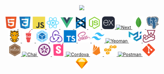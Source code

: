 <div id="header" align="center">
  <a href="#">
    <img src="https://streak-stats.demolab.com/?user=autoboxer&theme=tokyonight&hide_border=true" />
  </a>
</div>
<br />
<div align="center">
  <a href="https://developer.mozilla.org/en-US/docs/Glossary/HTML5">
    <img src="https://github.com/devicons/devicon/blob/master/icons/html5/html5-original.svg" title="HTML5" alt="HTML" height="40" />
  </a>
  <span>   </span>
  <a href="https://developer.mozilla.org/en-US/docs/Web/CSS">
    <img src="https://github.com/devicons/devicon/blob/master/icons/css3/css3-original.svg"  title="CSS3" alt="CSS" height="40" />
  </a>
  <span>   </span>
  <a href="https://developer.mozilla.org/en-US/docs/Web/javascript">
    <img src="https://github.com/devicons/devicon/blob/master/icons/javascript/javascript-original.svg" title="JavaScript" alt="JavaScript" height="40"/>
  </a>
  <span>   </span>
  <a href="https://reactjs.org/">
    <img src="https://github.com/devicons/devicon/blob/master/icons/react/react-original.svg" title="React" alt="React" height="40" />
  </a>
  <span>   </span>
  <a href="https://vuejs.org/">
    <img src="https://github.com/devicons/devicon/blob/master/icons/vuejs/vuejs-original.svg" title="Vue" alt="Vue" height="40" />
  </a>
  <span>   </span>
  <a href="https://backbonejs.org/">
    <img src="https://github.com/devicons/devicon/blob/master/icons/backbonejs/backbonejs-original.svg" title="Backbone" alt="Backbone" height="40" />
  </a>
  <span>   </span>
  <a href="https://nodejs.org/">
    <img src="https://github.com/devicons/devicon/blob/master/icons/nodejs/nodejs-original.svg" title="Node" alt="Node" height="40" />
  </a>
  <span>   </span>
  <a href="https://expressjs.com/">
    <img src="https://github.com/tandpfun/skill-icons/blob/main/icons/ExpressJS-Dark.svg" title="Express" alt="Express" height="40" />
  </a>
  <span>   </span>
  <a href="https://nextjs.org/">
    <img src="https://assets.vercel.com/image/upload/v1662130559/nextjs/Icon_dark_background.png" title="Next" alt="Next" height="40" />
  </a>
  <span>   </span>
  <a href="https://www.mongodb.com/">
    <img src="https://github.com/devicons/devicon/blob/master/icons/mongodb/mongodb-original.svg" title="MongoDB" alt="MongoDB" height="40" />
  </a>
  <span>   </span>
  <a href="https://www.postgresql.org/">
    <img src="https://github.com/devicons/devicon/blob/master/icons/postgresql/postgresql-original.svg" title="PostgreSQL" alt="PostgreSQL" height="40" />
  </a>
  <span>   </span>
  <a href="https://gruntjs.com/">
    <img src="https://github.com/devicons/devicon/blob/master/icons/grunt/grunt-original.svg" title="Grunt" alt="Grunt" height="40" />
  </a>
  <span>   </span>
  <a href="https://gulpjs.com/">
    <img src="https://github.com/devicons/devicon/blob/master/icons/gulp/gulp-plain.svg" title="Gulp" alt="Gulp" height="40" />
  </a>
  <span>   </span>
  <a href="https://webpack.js.org/">
    <img src="https://github.com/devicons/devicon/blob/master/icons/webpack/webpack-original.svg" title="Webpack" alt="Webpack" height="40" />
  </a>
  <span>   </span>
  <a href="https://redux.js.org/">
    <img src="https://github.com/devicons/devicon/blob/master/icons/redux/redux-original.svg" title="Redux" alt="Redux" height="40" />
  </a>
  <span>   </span>
  <a href="https://www.typescriptlang.org/">
    <img src="https://github.com/devicons/devicon/blob/master/icons/typescript/typescript-original.svg" title="TypeScript" alt="TypeScript" height="40" />
  </a>
  <span>   </span>
  <a href="https://sass-lang.com/">
    <img src="https://github.com/devicons/devicon/blob/master/icons/sass/sass-original.svg" title="Sass" alt="Sass" height="40" />
  </a>
  <span>   </span>
  <a href="https://tailwindcss.com/">
    <img src="https://github.com/devicons/devicon/blob/master/icons/tailwindcss/tailwindcss-plain.svg" title="Tailwind" alt="Tailwind" height="40" />
  </a>
  <span>   </span>
  <a href="https://yeoman.io/">
    <img src="https://www.vectorlogo.zone/logos/yeoman/yeoman-icon.svg" title="Yeoman" alt="Yeoman" height="40" />
  </a>
  <span>   </span>
  <a href="https://mui.com/">
    <img src="https://github.com/devicons/devicon/blob/master/icons/materialui/materialui-original.svg" title="Material UI" alt="Material UI" height="40"/>
  </a>
  <span>   </span>
  <a href="https://jestjs.io/">
    <img src="https://github.com/devicons/devicon/blob/master/icons/jest/jest-plain.svg" title="Jest" alt="Jest" height="40"/>
  </a>
  <span>   </span>
  <a href="https://mochajs.org/">
    <img src="https://github.com/devicons/devicon/blob/master/icons/mocha/mocha-plain.svg" title="Mocha" alt="Mocha" height="40"/>
  </a>
  <span>   </span>
  <a href="https://www.chaijs.com/">
    <img src="https://www.vectorlogo.zone/logos/chaijs/chaijs-icon.svg" title="Chai" alt="Chai" height="40"/>
  </a>
  <span>   </span>
  <a href="https://jasmine.github.io/">
    <img src="https://github.com/devicons/devicon/blob/master/icons/jasmine/jasmine-plain.svg" title="Jasmine" alt="Jasmine" height="40"/>
  </a>
  <span>   </span>
  <a href="https://storybook.js.org/">
    <img src="https://github.com/devicons/devicon/blob/master/icons/storybook/storybook-original.svg" title="Storybook" alt="Storybook" height="40"/>
  </a>
  <span>   </span>
  <a href="https://cordova.apache.org/">
    <img src="https://www.vectorlogo.zone/logos/apache_cordova/apache_cordova-icon.svg" title="Cordova" alt="Cordova" height="40"/>
  </a>
  <span>   </span>
  <a href="https://firebase.google.com/">
    <img src="https://github.com/devicons/devicon/blob/master/icons/firebase/firebase-plain.svg" title="Firebase" alt="Firebase" height="40"/>
  </a>
  <span>   </span>
  <a href="https://aws.amazon.com/">
    <img src="https://github.com/devicons/devicon/blob/master/icons/amazonwebservices/amazonwebservices-original.svg" title="AWS" alt="AWS" height="40"/>
  </a>
  <span>   </span>
  <a href="https://www.postman.com/">
    <img src="https://www.vectorlogo.zone/logos/getpostman/getpostman-icon.svg" title="Postman" alt="Postman" height="40"/>
  </a>
  <span>   </span>
  <a href="https://git-scm.com/">
    <img src="https://github.com/devicons/devicon/blob/master/icons/git/git-original.svg" title="Git" alt="Git" height="40"/>
  </a>
  <span>   </span>
  <a href="https://www.sketch.com/">
    <img src="https://github.com/devicons/devicon/blob/master/icons/sketch/sketch-original.svg" title="Sketch" alt="Sketch" height="40"/>
  </a>
</div>
